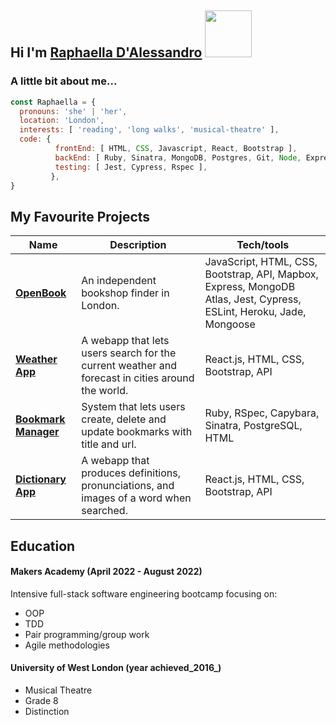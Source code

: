 <h2> Hi I'm <a href="https://www.linkedin.com/in/raphaella-d-alessandro-b31810197/">Raphaella D'Alessandro</a> <img src="https://c.tenor.com/BJW21kXWKgQAAAAi/stefanies-hank-dachshund.gif" width="75"> </h2>

### A little bit about me...
```javascript
const Raphaella = {
  pronouns: 'she' | 'her',
  location: 'London',
  interests: [ 'reading', 'long walks', 'musical-theatre' ],
  code: {
          frontEnd: [ HTML, CSS, Javascript, React, Bootstrap ],
          backEnd: [ Ruby, Sinatra, MongoDB, Postgres, Git, Node, Express ],
          testing: [ Jest, Cypress, Rspec ],
         },
}
```
## My Favourite Projects

| Name                         | Description                                                                                     | Tech/tools                          |
| ---------------------------- | ----------------------------------------------------------------------------------------------- | ----------------------------------- |
|  [**OpenBook**](https://open--book.herokuapp.com/openbook)             | An independent bookshop finder in London.| JavaScript, HTML, CSS, Bootstrap, API, Mapbox, Express, MongoDB Atlas, Jest, Cypress, ESLint, Heroku, Jade, Mongoose |
|  [**Weather App**](https://cranky-kepler-4101d8.netlify.app/)             | A webapp that lets users search for the current weather and forecast in cities around the world.| React.js, HTML, CSS, Bootstrap, API |
| [**Bookmark Manager**](https://github.com/raphaella-rose/bookmark-manager)   | System that lets users create, delete and update bookmarks with title and url.     | Ruby, RSpec, Capybara, Sinatra, PostgreSQL, HTML |
| [**Dictionary App**](https://vigilant-bhabha-08e91b.netlify.app/)           | A webapp that produces definitions, pronunciations, and images of a word when searched.         | React.js, HTML, CSS, Bootstrap, API |

## Education

#### Makers Academy (April 2022 - August 2022)

Intensive full-stack software engineering bootcamp focusing on: 
- OOP
- TDD
- Pair programming/group work
- Agile methodologies

#### University of West London (year achieved_2016_)

- Musical Theatre
- Grade 8
- Distinction


